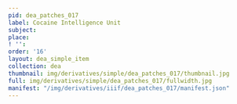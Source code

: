 ```yaml
---
pid: dea_patches_017
label: Cocaine Intelligence Unit
subject: 
place: 
! '': 
order: '16'
layout: dea_simple_item
collection: dea
thumbnail: img/derivatives/simple/dea_patches_017/thumbnail.jpg
full: img/derivatives/simple/dea_patches_017/fullwidth.jpg
manifest: "/img/derivatives/iiif/dea_patches_017/manifest.json"
---
```

